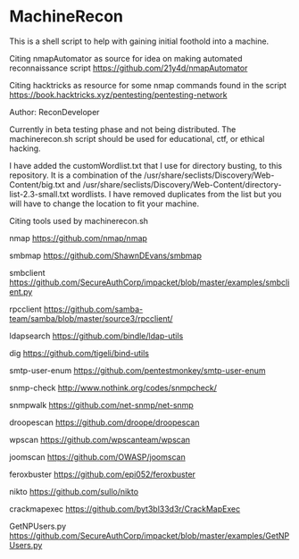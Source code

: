 # MachineRecon
This is a shell script to help with gaining initial foothold into a machine.

Citing nmapAutomator as source for idea on making automated reconnaissance script
https://github.com/21y4d/nmapAutomator

Citing hacktricks as resource for some nmap commands found in the script 
https://book.hacktricks.xyz/pentesting/pentesting-network

Author: ReconDeveloper

Currently in beta testing phase and not being distributed. The machinerecon.sh script should be used for educational, ctf, or ethical hacking.

I have added the customWordlist.txt that I use for directory busting, to this repository. It is a combination of the /usr/share/seclists/Discovery/Web-Content/big.txt and /usr/share/seclists/Discovery/Web-Content/directory-list-2.3-small.txt wordlists. I have removed duplicates from the list but you will have to change the location to fit your machine. 

Citing tools used by machinerecon.sh

nmap
https://github.com/nmap/nmap

smbmap
https://github.com/ShawnDEvans/smbmap

smbclient
https://github.com/SecureAuthCorp/impacket/blob/master/examples/smbclient.py

rpcclient
https://github.com/samba-team/samba/blob/master/source3/rpcclient/

ldapsearch
https://github.com/bindle/ldap-utils

dig
https://github.com/tigeli/bind-utils

smtp-user-enum
https://github.com/pentestmonkey/smtp-user-enum

snmp-check
http://www.nothink.org/codes/snmpcheck/

snmpwalk
https://github.com/net-snmp/net-snmp

droopescan
https://github.com/droope/droopescan

wpscan
https://github.com/wpscanteam/wpscan

joomscan
https://github.com/OWASP/joomscan

feroxbuster
https://github.com/epi052/feroxbuster

nikto
https://github.com/sullo/nikto

crackmapexec
https://github.com/byt3bl33d3r/CrackMapExec

GetNPUsers.py
https://github.com/SecureAuthCorp/impacket/blob/master/examples/GetNPUsers.py
